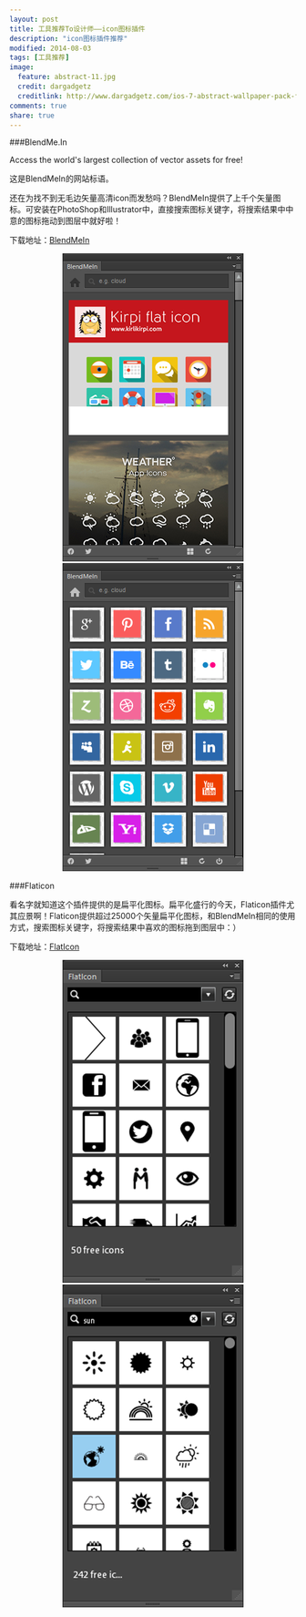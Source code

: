 ```yaml
---
layout: post
title: 工具推荐To设计师——icon图标插件
description: "icon图标插件推荐"
modified: 2014-08-03
tags: [工具推荐]
image:
  feature: abstract-11.jpg
  credit: dargadgetz
  creditlink: http://www.dargadgetz.com/ios-7-abstract-wallpaper-pack-for-iphone-5-and-ipod-touch-retina/
comments: true
share: true
---
```


###BlendMe.In

Access the world's largest collection of vector assets for free!

这是BlendMeIn的网站标语。

还在为找不到无毛边矢量高清icon而发愁吗？BlendMeIn提供了上千个矢量图标。可安装在PhotoShop和Illustrator中，直接搜索图标关键字，将搜索结果中中意的图标拖动到图层中就好啦！

下载地址：<a href="http://blendme.in/" target="_blank">BlendMeIn</a>

<div style="text-align:center">
    <figure>
        <a href="/images/blog/2014-08-03-icon-plug-in/blendmein.png"><img src="/images/blog/2014-08-03-icon-plug-in/blendmein.png"/></a>
        <a href="/images/blog/2014-08-03-icon-plug-in/blendmein_icon.png"><img src="/images/blog/2014-08-03-icon-plug-in/blendmein_icon.png"/></a>
    </figure>
</div>

###Flaticon

看名字就知道这个插件提供的是扁平化图标。扁平化盛行的今天，Flaticon插件尤其应景啊！Flaticon提供超过25000个矢量扁平化图标，和BlendMeIn相同的使用方式，搜索图标关键字，将搜索结果中喜欢的图标拖到图层中：）

下载地址：<a href="http://www.flaticon.com/" target="_blank">FlatIcon</a>

<div style="text-align:center">
    <figure>
        <a href="/images/blog/2014-08-03-icon-plug-in/flaticon.png"><img src="/images/blog/2014-08-03-icon-plug-in/flaticon.png"/></a>
        <a href="/images/blog/2014-08-03-icon-plug-in/flaticon_icon.png"><img src="/images/blog/2014-08-03-icon-plug-in/flaticon_icon.png"/></a>
    </figure>
</div>